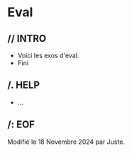 #	Eval

## // INTRO

* Voici les exos d'eval.
* Fini

##	/. HELP

* ...

##	/: EOF

Modifié le 18 Novembre 2024 par Juste.<br>
